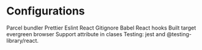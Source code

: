 # Configurations

Parcel bundler
Prettier
Eslint
React
Gitignore
Babel
React hooks
Built target evergreen browser
Support attribute in clases
Testing: jest and @testing-library/react.

